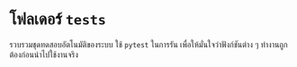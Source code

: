 # โฟลเดอร์ `tests`
รวบรวมชุดทดสอบอัตโนมัติของระบบ ใช้ `pytest` ในการรัน
เพื่อให้มั่นใจว่าฟังก์ชันต่าง ๆ ทำงานถูกต้องก่อนนำไปใช้งานจริง
